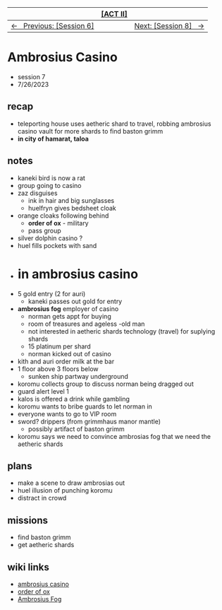 <style>table { width: 100%;}</style>

| | [[ACT II]](/grimmhaus/act-II/) | |
| :--- | :----: | ---: |
| [&larr; &nbsp; Previous: [Session 6]](./23-7-17.md) | | [Next: [Session 8] &nbsp; &rarr;](./23-8-2.md) |

# Ambrosius Casino 
- session 7
- 7/26/2023 
 
## recap 
- teleporting house uses aetheric shard to travel, robbing ambrosius casino vault for more shards to find baston grimm
- **in city of hamarat, taloa**

## notes  
- kaneki bird is now a rat
- group going to casino
- zaz disguises
    - ink in hair and big sunglasses
    - huelfryn gives bedsheet cloak
- orange cloaks following behind
    - **order of ox** - military
    - pass group
- silver dolphin casino ?
- huel fills pockets with sand
- # **in ambrosius casino**
- 5 gold entry (2 for auri)
    - kaneki passes out gold for entry
- **ambrosius fog** employer of casino
    - norman gets appt for buying
    - room of treasures and ageless -old man
    - not interested in aetheric shards technology (travel) for suplying shards
    - 15 platinum per shard
    - norman kicked out of casino
- kith and auri order milk at the bar
- 1 floor above 3 floors below
    - sunken ship partway underground
- koromu collects group to discuss norman being dragged out
- guard alert level 1
- kalos is offered a drink while gambling
- koromu wants to bribe guards to let norman in
- everyone wants to go to VIP room
- sword? drippers (from grimmhaus manor mantle) 
    - possibly artifact of baston grimm
- koromu says we need to convince ambrosias fog that we need the aetheric shards

## plans
- make a scene to draw ambrosias out
- huel illusion of punching koromu
- distract in crowd

## missions
- find baston grimm
- get aetheric shards

## wiki links  
- [ambrosius casino](../lore.md#ambrosius-casino)
- [order of ox](../lore.md#order-of-ox)
- [Ambrosius Fog](../lore.md#ambrosius-fog)
 



